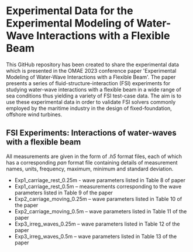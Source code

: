 # Experimental Data for the Experimental Modeling of Water-Wave Interactions with a Flexible Beam

This GitHub repository has been created to share the experimental data which is presented in the OMAE 2023 conference paper 'Experimental Modeling of Water-Wave Interactions with a Flexible Beam'. The paper presents a series of fluid-structure-interaction (FSI) experiments for studying water-wave interactions with a flexible beam in a wide range of sea conditions thus yielding a variety of FSI test-case data. The aim is to use these experimental data in order to validate FSI solvers commonly employed by the maritime industry in the design of fixed-foundation, offshore wind turbines. 

## FSI Experiments: Interactions of water-waves with a flexible beam

All measurements are given in the form of *.h5* format files, each of which has a corresponding *pan* format file containing details of measurement names, units, frequency, maximum, minimum and standard deviation.

- Exp1_carriage_rest_0.25m -  wave parameters listed in Table 8 of paper
- Exp1_carriage_rest_0.5m – measurements corresponding to the wave parameters listed in Table 9 of the paper
- Exp2_carriage_moving_0.25m – wave parameters listed in Table 10 of the paper
- Exp2_carriage_moving_0.5m – wave parameters listed in Table 11 of the paper
- Exp3_irreg_waves_0.25m – wave parameters listed in Table 12 of the paper
- Exp3_irreg_waves_0.5m – wave parameters listed in Table 13 of the paper
